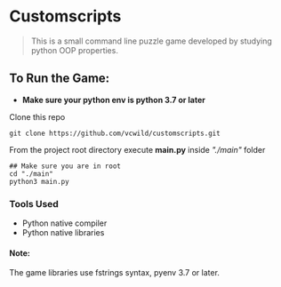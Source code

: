 # Customscripts

> This is a small command line puzzle game developed by studying python OOP properties.

## To Run the Game:

- **Make sure your python env is python 3.7 or later**

Clone this repo

```
git clone https://github.com/vcwild/customscripts.git
```

From the project root directory execute **main.py** inside *"./main"* folder

```
## Make sure you are in root
cd "./main"
python3 main.py
```

### Tools Used

- Python native compiler
- Python native libraries

#### Note:

The game libraries use fstrings syntax, pyenv 3.7 or later.
